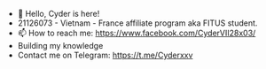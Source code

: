 - 👋 Hello, Cyder is here!
- 21126073 - Vietnam - France affiliate program aka FITUS student.
- 📫 How to reach me: https://www.facebook.com/CyderVII28x03/
- Building my knowledge
- Contact me on Telegram: https://t.me/Cyderxxv

<!---
CyderVII28x03/CyderVII28x03 is a ✨ special ✨ repository because its `README.md` (this file) appears on your GitHub profile.
You can click the Preview link to take a look at your changes.
--->
